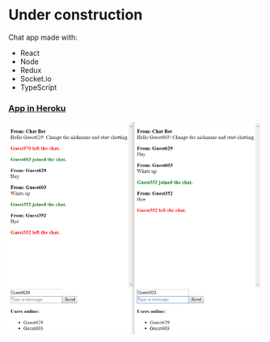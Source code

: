 # Under construction

Chat app made with:
- React
- Node
- Redux
- Socket.io
- TypeScript

### [App in Heroku](https://manochat.herokuapp.com/)

![manochat](https://github.com/villeverkkonen/react-chat/blob/master/documentation/images/manochat.png)